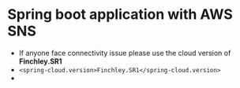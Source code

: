 # Spring boot application with AWS SNS

- If anyone face connectivity issue please use the cloud version of **Finchley.SR1**
-  ```<spring-cloud.version>Finchley.SR1</spring-cloud.version>```
- 
